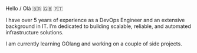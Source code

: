 Hello / Olá 🇧🇷 🇬🇧 🇵🇹

I have over 5 years of experience as a DevOps Engineer and an extensive background in IT. I’m dedicated to building scalable, reliable, and automated infrastructure solutions.

I am currently learning GOlang and working on a couple of side projects.

